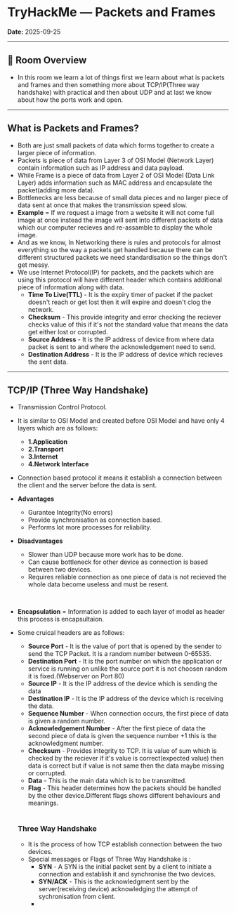 # TryHackMe — Packets and Frames

**Date:** 2025-09-25    

---

## 🔎 Room Overview
* In this room we learn a lot of things first we learn about what is packets and frames and then something more about TCP/IP(Three way handshake) with practical and then about UDP and at last we know about how the ports work and open.

---


## What is Packets and Frames?
  * Both are just small packets of data which forms together to create a larger piece of information.
  * Packets is piece of data from Layer 3 of OSI Model (Network Layer) contain information such as IP address and data payload.
  * While Frame is a piece of data from Layer 2 of OSI Model (Data Link Layer) adds information such as MAC address and encapsulate the packet(adding more data).
  * Bottlenecks are less because of small data pieces and no larger piece of data sent at once that makes the transmission speed slow.
  * **Example** = If we request a image from a website it will not come full image at once instead the image will sent into different packets of data which our computer recieves and re-assamble to display the whole image.
  * And as we know, In Networking there is rules and protocols for almost everything so the way a packets get handled because there can be different structured packets we need standardisation so the things don't get messy.
  * We use Internet Protocol(IP) for packets, and the packets which are using this protocol will have different header which contains additional piece of information along with data.
      * **Time To Live(TTL)** - It is the expiry timer of packet if the packet doesn't reach or get lost then it will expire and doesn't clog the network.
      * **Checksum** - This provide integrity and error checking the reciever checks value of this if it's not the standard value that means the data get either lost or corrupted.
      * **Source Address** - It is the IP address of device from where data packet is sent to and where the acknowledgement need to send.
      * **Destination Address** - It is the IP address of device which recieves the sent data.

---

## TCP/IP (Three Way Handshake)
 * Transmission Control Protocol.
 * It is similar to OSI Model and created before OSI Model and have only 4 layers which are as follows:
   * **1.Application**
   * **2.Transport**
   * **3.Internet**
   * **4.Network Interface**
 * Connection based protocol it means it establish a connection between the client and the server before the data is sent.
 * **Advantages**
   * Gurantee Integrity(No errors)
   * Provide synchronisation as connection based.
   * Performs lot more processes for reliability.

 
 * **Disadvantages**
   * Slower than UDP because more work has to be done.
   * Can cause bottleneck for other device as connection is based between two devices.  
   * Requires reliable connection as one piece of data is not recieved the whole data become useless and must be resent.
 <br>
 
 * **Encapsulation** = Information is added to each layer of model as header this process is encapsultaion.
 
 
 * Some cruical headers are as follows:
   * **Source Port** - It is the value of port that is opened by the sender to send the TCP Packet. It is a random number between 0-65535.
   * **Destination Port** - It is the port number on which the application or service is running on unlike the source port it is not choosen random it is fixed.(Webserver on Port 80)
   * **Source IP** - It is the IP address of the device which is sending the data
   * **Destination IP** - It is the IP address of the device which is receiving the data.
   * **Sequence Number** - When connection occurs, the first piece of data is given a random number.
   * **Acknowledgement Number** - After the first piece of data the second piece of data is given the sequence number +1 this is the acknowledgment number.
   * **Checksum** - Provides integrity to TCP. It is value of sum which is checked by the reciever if it's value is correct(expected value) then data is correct but if value is not same then the data maybe missing or corrupted.
   * **Data** - This is the main data which is to be transmitted.
   * **Flag** - This header determines how the packets should be handled by the other device.Different flags shows different behaviours and meanings.


   <br>

   ### Three Way Handshake
    * It is the process of how TCP establish connection between the two devices.
    * Special messages or Flags of Three Way Handshake is :
      * **SYN** - A SYN is the initial packet sent by a client to initiate a connection and establish it and synchronise the two devices.
      * **SYN/ACK** - This is the acknowledgment sent by the server(receiving device) acknowledging the attempt of sychronisation from client.
      * 
